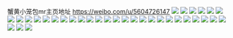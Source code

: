 蟹黄小笼包mr主页地址 https://weibo.com/u/5604726147 
![](https://wx4.sinaimg.cn/mw2000/0067iRiPly1h7vepzpq3zj32c0340npf.jpg) 
![](https://wx4.sinaimg.cn/mw2000/0067iRiPly1h7veq4ks1kj32c0340u0z.jpg) 
![](https://wx4.sinaimg.cn/mw2000/0067iRiPly1h7vepuezp3j32c02ff4qq.jpg) 
![](https://wx4.sinaimg.cn/mw2000/0067iRiPly1h7veq93lubj32142w4hdu.jpg) 
![](https://wx4.sinaimg.cn/mw2000/0067iRiPly1h7vepq0h6qj32a62jzx6s.jpg) 
![](https://wx4.sinaimg.cn/mw2000/0067iRiPly1h7veqazpboj31kw2dce5s.jpg) 
![](https://wx4.sinaimg.cn/mw2000/0067iRiPly1h7mjo960j6j321e2q6qv6.jpg) 
![](https://wx4.sinaimg.cn/mw2000/0067iRiPly1h7mjofajroj31w12j0x6p.jpg) 
![](https://wx4.sinaimg.cn/mw2000/0067iRiPly1h7mjogb2huj311f1ui4qp.jpg) 
![](https://wx4.sinaimg.cn/mw2000/0067iRiPly1h7mjq2xz1dj31f11wlb29.jpg) 
![](https://wx4.sinaimg.cn/mw2000/0067iRiPly1h7mjomhj0cj31sc2dsnpd.jpg) 
![](https://wx4.sinaimg.cn/mw2000/0067iRiPly1h7mjoiyae2j31sc2dsqv5.jpg) 
![](https://wx4.sinaimg.cn/mw2000/0067iRiPly1h7mjoi6ihwj31sc2ds4qq.jpg) 
![](https://wx4.sinaimg.cn/mw2000/0067iRiPly1h7mjobd6pbj324w2uje83.jpg) 
![](https://wx4.sinaimg.cn/mw2000/0067iRiPly1h7mjolzxpej31s51vdb1v.jpg) 
![](https://wx4.sinaimg.cn/mw2000/0067iRiPly1h7mjo76cmqj320q1s01kx.jpg) 
![](https://wx4.sinaimg.cn/mw2000/0067iRiPly1h7mjos2lfmj31rm18p7wh.jpg) 
![](https://wx4.sinaimg.cn/mw2000/0067iRiPly1h7mjoqcai6j32bm2n4npe.jpg) 
![](https://wx4.sinaimg.cn/mw2000/0067iRiPly1h7mjoqxom3j32bn2dgb29.jpg) 
![](https://wx4.sinaimg.cn/mw2000/0067iRiPly1h7mjod7jknj33402c01l0.jpg) 
![](https://wx4.sinaimg.cn/mw2000/0067iRiPly1h7eib3ppbbj32dc35rnpd.jpg) 
![](https://wx4.sinaimg.cn/mw2000/0067iRiPgy1h77115ie4yj33402c04qq.jpg) 
![](https://wx4.sinaimg.cn/mw2000/0067iRiPgy1h73rdcei31j30sg46z7wh.jpg) 
![](https://wx4.sinaimg.cn/mw2000/0067iRiPgy1h73rd4dpw6j30sg47pap8.jpg) 
![](https://wx4.sinaimg.cn/mw2000/0067iRiPgy1h73rdg7onaj30sg4qr1kx.jpg) 
![](https://wx4.sinaimg.cn/mw2000/0067iRiPgy1h73rdp3fhaj30sgam6kjm.jpg) 
![](https://wx4.sinaimg.cn/mw2000/0067iRiPgy1h73rd8hpncj30sg5mrb29.jpg) 
![](https://wx4.sinaimg.cn/mw2000/0067iRiPgy1h73rdaayeej30sg4cshdt.jpg) 
![](https://wx4.sinaimg.cn/mw2000/0067iRiPgy1h71anxp0hxj30sg5fvkjl.jpg) 
![](https://wx4.sinaimg.cn/mw2000/0067iRiPgy1h71anlp8lwj30sg3yb7r5.jpg) 
![](https://wx4.sinaimg.cn/mw2000/0067iRiPgy1h71anquy6ij30sg3kp1kx.jpg) 
![](https://wx4.sinaimg.cn/mw2000/0067iRiPgy1h71ansa0p7j30sg34gn6e.jpg) 
![](https://wx4.sinaimg.cn/mw2000/0067iRiPgy1h71annoy9gj30sg32cb29.jpg) 
![](https://wx4.sinaimg.cn/mw2000/0067iRiPgy1h71anuw71yj30sg53lhdt.jpg) 
